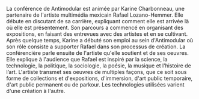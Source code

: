 La conférence de Antimodular est animée par Karine Charbonneau, une partenaire de l'artiste multimédia mexicain Rafael Lozano-Hemmer. Elle débute en discutant de sa carrière, expliquant comment elle est arrivée là où elle est présentement. Son parcours a commencé en organisant des expositions, en faisant des entrevues avec des artistes et en se cultivant. Après quelque temps, Karine a débuté son emploi au sein d'Antimodular où son rôle consiste a supporter Rafael dans son processus de création. La conférencière parle ensuite de l'artiste qu'elle soutient et de ses oeuvres. Elle explique à l'audience que Rafael est inspiré par la science, la technologie, la politique, la sociologie, la poésie, la musique et l’histoire de l’art. L'artiste transmet ses oeuvres de multiples façons, que ce soit sous forme de collections et d'expositions, d'immersion, d'art public temporaire, d'art public permanent ou de parkour. Les technologies utilisées varient d'une création à l'autre. 


